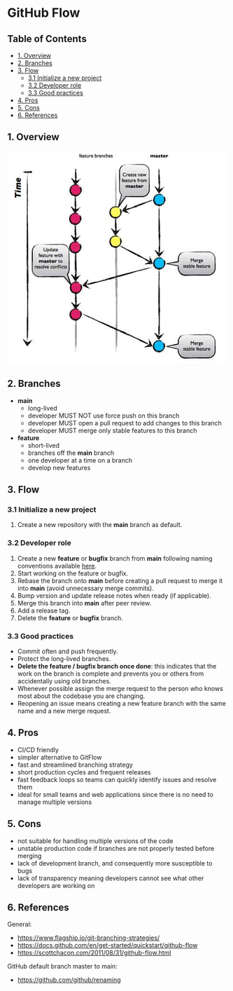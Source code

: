 # GitHub Flow <!-- omit in toc -->

## Table of Contents <!-- omit in toc -->

- [1. Overview](#1-overview)
- [2. Branches](#2-branches)
- [3. Flow](#3-flow)
  - [3.1 Initialize a new project](#31-initialize-a-new-project)
  - [3.2 Developer role](#32-developer-role)
  - [3.3 Good practices](#33-good-practices)
- [4. Pros](#4-pros)
- [5. Cons](#5-cons)
- [6. References](#6-references)

## 1. Overview

![GitHub Flow Branching Strategy](../../resources/git-strategies-github-flow-graph.jpg "GitHub Flow Branching Strategy")

## 2. Branches

- **main**
  - long-lived
  - developer MUST NOT use force push on this branch
  - developer MUST open a pull request to add changes to this branch
  - developer MUST merge only stable features to this branch
- **feature**
  - short-lived
  - branches off the **main** branch
  - one developer at a time on a branch
  - develop new features

## 3. Flow

### 3.1 Initialize a new project

1. Create a new repository with the **main** branch as default.

### 3.2 Developer role

1. Create a new **feature** or **bugfix** branch from **main** following naming conventions available [here](../naming.md).
2. Start working on the feature or bugfix.
3. Rebase the branch onto **main** before creating a pull request to merge it into **main** (avoid unnecessary merge commits).
4. Bump version and update release notes when ready (if applicable).
5. Merge this branch into **main** after peer review.
6. Add a release tag.
7. Delete the **feature** or **bugfix** branch.

### 3.3 Good practices

- Commit often and push frequently.
- Protect the long-lived branches.
- **Delete the feature / bugfix branch once done**: this indicates that the work on the branch is complete and prevents you or others from accidentally using old branches.
- Whenever possible assign the merge request to the person who knows most about the codebase you are changing.
- Reopening an issue means creating a new feature branch with the same name and a new merge request.

## 4. Pros

- CI/CD friendly
- simpler alternative to GitFlow
- fast and streamlined branching strategy
- short production cycles and frequent releases
- fast feedback loops so teams can quickly identify issues and resolve them
- ideal for small teams and web applications since there is no need to manage multiple versions

## 5. Cons

- not suitable for handling multiple versions of the code
- unstable production code if branches are not properly tested before merging
- lack of development branch, and consequently more susceptible to bugs
- lack of transparency meaning developers cannot see what other developers are working on

## 6. References

General:
- https://www.flagship.io/git-branching-strategies/
- https://docs.github.com/en/get-started/quickstart/github-flow
- https://scottchacon.com/2011/08/31/github-flow.html

GitHub default branch master to main:
- https://github.com/github/renaming
